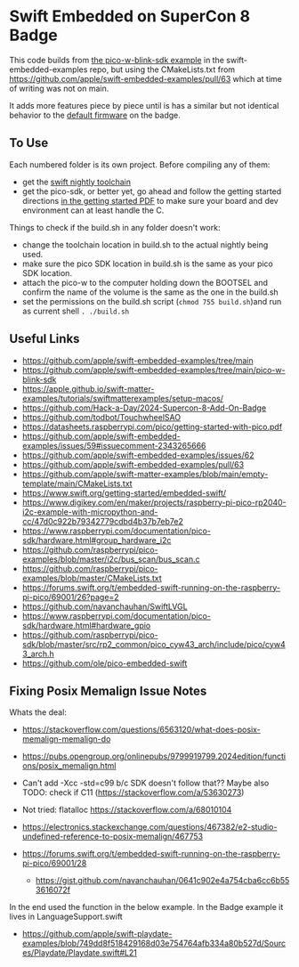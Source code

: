 # Swift Embedded on SuperCon 8 Badge


This code builds from [the pico-w-blink-sdk example](https://github.com/apple/swift-embedded-examples/tree/60a648b28066a56d7b1b303923895105e3b753da/pico-w-blink-sdk) in the swift-embedded-examples repo, but using the CMakeLists.txt from https://github.com/apple/swift-embedded-examples/pull/63 which at time of writing was not on main. 

It adds more features piece by piece until is has a similar but not identical behavior to the [default firmware](https://github.com/Hack-a-Day/2024-Supercon-8-Add-On-Badge/tree/main/software/software) on the badge. 

## To Use

Each numbered folder is its own project. Before compiling any of them:

- get the [swift nightly toolchain](https://apple.github.io/swift-matter-examples/tutorials/swiftmatterexamples/setup-macos/)
- get the pico-sdk, or better yet, go ahead and follow the getting started directions [in the getting started PDF](https://datasheets.raspberrypi.com/pico/getting-started-with-pico.pdf) to make sure your board and dev environment can at least handle the C. 
 
Things to check if the build.sh in any folder doesn't work:

- change the toolchain location in build.sh to the actual nightly being used. 
- make sure the pico SDK location in build.sh is the same as your pico SDK location.
- attach the pico-w to the computer holding down the BOOTSEL and confirm the name of the volume is the same as the one in the build.sh
- set the permissions on the build.sh script (`chmod 755 build.sh`)and run as current shell `. ./build.sh`


## Useful Links

- https://github.com/apple/swift-embedded-examples/tree/main
- https://github.com/apple/swift-embedded-examples/tree/main/pico-w-blink-sdk
- https://apple.github.io/swift-matter-examples/tutorials/swiftmatterexamples/setup-macos/
- https://github.com/Hack-a-Day/2024-Supercon-8-Add-On-Badge
- https://github.com/todbot/TouchwheelSAO
- https://datasheets.raspberrypi.com/pico/getting-started-with-pico.pdf
- https://github.com/apple/swift-embedded-examples/issues/59#issuecomment-2343265666
- https://github.com/apple/swift-embedded-examples/issues/62
- https://github.com/apple/swift-embedded-examples/pull/63
- https://github.com/apple/swift-matter-examples/blob/main/empty-template/main/CMakeLists.txt
- https://www.swift.org/getting-started/embedded-swift/
- https://www.digikey.com/en/maker/projects/raspberry-pi-pico-rp2040-i2c-example-with-micropython-and-cc/47d0c922b79342779cdbd4b37b7eb7e2
- https://www.raspberrypi.com/documentation/pico-sdk/hardware.html#group_hardware_i2c
- https://github.com/raspberrypi/pico-examples/blob/master/i2c/bus_scan/bus_scan.c
- https://github.com/raspberrypi/pico-examples/blob/master/CMakeLists.txt
- https://forums.swift.org/t/embedded-swift-running-on-the-raspberry-pi-pico/69001/26?page=2
- https://github.com/navanchauhan/SwiftLVGL
- https://www.raspberrypi.com/documentation/pico-sdk/hardware.html#hardware_gpio
- https://github.com/raspberrypi/pico-sdk/blob/master/src/rp2_common/pico_cyw43_arch/include/pico/cyw43_arch.h
- https://github.com/ole/pico-embedded-swift

## Fixing Posix Memalign Issue Notes
Whats the deal: 
- https://stackoverflow.com/questions/6563120/what-does-posix-memalign-memalign-do
- https://pubs.opengroup.org/onlinepubs/9799919799.2024edition/functions/posix_memalign.html

- Can't add -Xcc -std=c99 b/c SDK doesn't follow that?? Maybe also TODO: check if C11 (https://stackoverflow.com/a/53630273) 
- Not tried: flatalloc https://stackoverflow.com/a/68010104
- https://electronics.stackexchange.com/questions/467382/e2-studio-undefined-reference-to-posix-memalign/467753
- https://forums.swift.org/t/embedded-swift-running-on-the-raspberry-pi-pico/69001/28
    - https://gist.github.com/navanchauhan/0641c902e4a754cba6cc6b553616072f

In the end used the function in the below example. In the Badge example it lives in LanguageSupport.swift

- https://github.com/apple/swift-playdate-examples/blob/749dd8f518429168d03e754764afb334a80b527d/Sources/Playdate/Playdate.swift#L21


